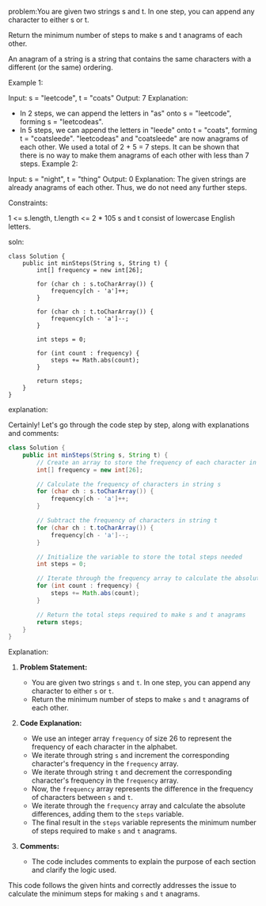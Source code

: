 problem:You are given two strings s and t. In one step, you can append any character to either s or t.

Return the minimum number of steps to make s and t anagrams of each other.

An anagram of a string is a string that contains the same characters with a different (or the same) ordering.

 

Example 1:

Input: s = "leetcode", t = "coats"
Output: 7
Explanation: 
- In 2 steps, we can append the letters in "as" onto s = "leetcode", forming s = "leetcodeas".
- In 5 steps, we can append the letters in "leede" onto t = "coats", forming t = "coatsleede".
"leetcodeas" and "coatsleede" are now anagrams of each other.
We used a total of 2 + 5 = 7 steps.
It can be shown that there is no way to make them anagrams of each other with less than 7 steps.
Example 2:

Input: s = "night", t = "thing"
Output: 0
Explanation: The given strings are already anagrams of each other. Thus, we do not need any further steps.
 

Constraints:

1 <= s.length, t.length <= 2 * 105
s and t consist of lowercase English letters.





soln:
```
class Solution {
    public int minSteps(String s, String t) {
        int[] frequency = new int[26];

        for (char ch : s.toCharArray()) {
            frequency[ch - 'a']++;
        }

        for (char ch : t.toCharArray()) {
            frequency[ch - 'a']--;
        }

        int steps = 0;

        for (int count : frequency) {
            steps += Math.abs(count);
        }

        return steps;
    }
}

```


explanation:

Certainly! Let's go through the code step by step, along with explanations and comments:

```java
class Solution {
    public int minSteps(String s, String t) {
        // Create an array to store the frequency of each character in the alphabet (a to z)
        int[] frequency = new int[26];

        // Calculate the frequency of characters in string s
        for (char ch : s.toCharArray()) {
            frequency[ch - 'a']++;
        }

        // Subtract the frequency of characters in string t
        for (char ch : t.toCharArray()) {
            frequency[ch - 'a']--;
        }

        // Initialize the variable to store the total steps needed
        int steps = 0;

        // Iterate through the frequency array to calculate the absolute differences
        for (int count : frequency) {
            steps += Math.abs(count);
        }

        // Return the total steps required to make s and t anagrams
        return steps;
    }
}
```

Explanation:

1. **Problem Statement:**
   - You are given two strings `s` and `t`. In one step, you can append any character to either `s` or `t`.
   - Return the minimum number of steps to make `s` and `t` anagrams of each other.

2. **Code Explanation:**
   - We use an integer array `frequency` of size 26 to represent the frequency of each character in the alphabet.
   - We iterate through string `s` and increment the corresponding character's frequency in the `frequency` array.
   - We iterate through string `t` and decrement the corresponding character's frequency in the `frequency` array.
   - Now, the `frequency` array represents the difference in the frequency of characters between `s` and `t`.
   - We iterate through the `frequency` array and calculate the absolute differences, adding them to the `steps` variable.
   - The final result in the `steps` variable represents the minimum number of steps required to make `s` and `t` anagrams.

3. **Comments:**
   - The code includes comments to explain the purpose of each section and clarify the logic used.

This code follows the given hints and correctly addresses the issue to calculate the minimum steps for making `s` and `t` anagrams.

